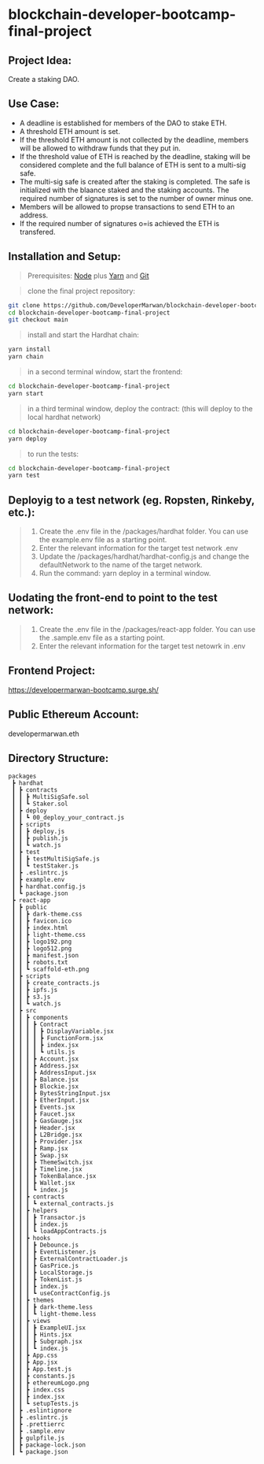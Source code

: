 # blockchain-developer-bootcamp-final-project

## Project Idea: 
Create a staking DAO.

## Use Case:
- A deadline is established for members of the DAO to stake ETH.
- A threshold ETH amount is set.
- If the threshold ETH amount is not collected by the deadline, members will be allowed to withdraw funds that they put in.
- If the threshold value of ETH is reached by the deadline, staking will be considered complete and the full balance of ETH is sent to a multi-sig safe. 
- The multi-sig safe is created after the staking is completed. The safe is initialized with the blaance staked and the staking accounts. The required number of signatures is set to the number of owner minus one.
- Members will be allowed to propse transactions to send ETH to an address.
- If the required number of signatures o=is achieved the ETH is transfered.

## Installation and Setup:
> Prerequisites: [Node](https://nodejs.org/en/download/) plus [Yarn](https://classic.yarnpkg.com/en/docs/install/) and [Git](https://git-scm.com/downloads)

> clone the final project repository:

```bash
git clone https://github.com/DeveloperMarwan/blockchain-developer-bootcamp-final-project.git
cd blockchain-developer-bootcamp-final-project
git checkout main
```

> install and start the‍ Hardhat chain:

```bash
yarn install
yarn chain
```

> in a second terminal window, start the frontend:

```bash
cd blockchain-developer-bootcamp-final-project
yarn start
```

> in a third terminal window, deploy the contract: (this will deploy to the local hardhat network)

```bash
cd blockchain-developer-bootcamp-final-project
yarn deploy
```

> to run the tests:

```bash
cd blockchain-developer-bootcamp-final-project
yarn test
```
## Deployig to a test network (eg. Ropsten, Rinkeby, etc.):
> 1. Create the .env file in the /packages/hardhat folder. You can use the example.env file as a starting point.
> 2. Enter the relevant information for the target test network .env
> 3. Update the /packages/hardhat/hardhat-config.js and change the defaultNetwork to the name of the target network.
> 4. Run the command: yarn deploy in a terminal window. 

## Uodating the front-end to point to the test network:
> 1. Create the .env file in the /packages/react-app folder. You can use the .sample.env file as a starting point.
> 2. Enter the relevant information for the target test netowrk in .env

## Frontend Project:
https://developermarwan-bootcamp.surge.sh/ 

## Public Ethereum Account:
developermarwan.eth

## Directory Structure:
```
packages
 ┣ hardhat
 ┃ ┣ contracts
 ┃ ┃ ┣ MultiSigSafe.sol
 ┃ ┃ ┗ Staker.sol
 ┃ ┣ deploy
 ┃ ┃ ┗ 00_deploy_your_contract.js
 ┃ ┣ scripts
 ┃ ┃ ┣ deploy.js
 ┃ ┃ ┣ publish.js
 ┃ ┃ ┗ watch.js
 ┃ ┣ test
 ┃ ┃ ┣ testMultiSigSafe.js
 ┃ ┃ ┗ testStaker.js
 ┃ ┣ .eslintrc.js
 ┃ ┣ example.env
 ┃ ┣ hardhat.config.js
 ┃ ┗ package.json
 ┣ react-app
 ┃ ┣ public
 ┃ ┃ ┣ dark-theme.css
 ┃ ┃ ┣ favicon.ico
 ┃ ┃ ┣ index.html
 ┃ ┃ ┣ light-theme.css
 ┃ ┃ ┣ logo192.png
 ┃ ┃ ┣ logo512.png
 ┃ ┃ ┣ manifest.json
 ┃ ┃ ┣ robots.txt
 ┃ ┃ ┗ scaffold-eth.png
 ┃ ┣ scripts
 ┃ ┃ ┣ create_contracts.js
 ┃ ┃ ┣ ipfs.js
 ┃ ┃ ┣ s3.js
 ┃ ┃ ┗ watch.js
 ┃ ┣ src
 ┃ ┃ ┣ components
 ┃ ┃ ┃ ┣ Contract
 ┃ ┃ ┃ ┃ ┣ DisplayVariable.jsx
 ┃ ┃ ┃ ┃ ┣ FunctionForm.jsx
 ┃ ┃ ┃ ┃ ┣ index.jsx
 ┃ ┃ ┃ ┃ ┗ utils.js
 ┃ ┃ ┃ ┣ Account.jsx
 ┃ ┃ ┃ ┣ Address.jsx
 ┃ ┃ ┃ ┣ AddressInput.jsx
 ┃ ┃ ┃ ┣ Balance.jsx
 ┃ ┃ ┃ ┣ Blockie.jsx
 ┃ ┃ ┃ ┣ BytesStringInput.jsx
 ┃ ┃ ┃ ┣ EtherInput.jsx
 ┃ ┃ ┃ ┣ Events.jsx
 ┃ ┃ ┃ ┣ Faucet.jsx
 ┃ ┃ ┃ ┣ GasGauge.jsx
 ┃ ┃ ┃ ┣ Header.jsx
 ┃ ┃ ┃ ┣ L2Bridge.jsx
 ┃ ┃ ┃ ┣ Provider.jsx
 ┃ ┃ ┃ ┣ Ramp.jsx
 ┃ ┃ ┃ ┣ Swap.jsx
 ┃ ┃ ┃ ┣ ThemeSwitch.jsx
 ┃ ┃ ┃ ┣ Timeline.jsx
 ┃ ┃ ┃ ┣ TokenBalance.jsx
 ┃ ┃ ┃ ┣ Wallet.jsx
 ┃ ┃ ┃ ┗ index.js
 ┃ ┃ ┣ contracts
 ┃ ┃ ┃ ┗ external_contracts.js
 ┃ ┃ ┣ helpers
 ┃ ┃ ┃ ┣ Transactor.js
 ┃ ┃ ┃ ┣ index.js
 ┃ ┃ ┃ ┗ loadAppContracts.js
 ┃ ┃ ┣ hooks
 ┃ ┃ ┃ ┣ Debounce.js
 ┃ ┃ ┃ ┣ EventListener.js
 ┃ ┃ ┃ ┣ ExternalContractLoader.js
 ┃ ┃ ┃ ┣ GasPrice.js
 ┃ ┃ ┃ ┣ LocalStorage.js
 ┃ ┃ ┃ ┣ TokenList.js
 ┃ ┃ ┃ ┣ index.js
 ┃ ┃ ┃ ┗ useContractConfig.js
 ┃ ┃ ┣ themes
 ┃ ┃ ┃ ┣ dark-theme.less
 ┃ ┃ ┃ ┗ light-theme.less
 ┃ ┃ ┣ views
 ┃ ┃ ┃ ┣ ExampleUI.jsx
 ┃ ┃ ┃ ┣ Hints.jsx
 ┃ ┃ ┃ ┣ Subgraph.jsx
 ┃ ┃ ┃ ┗ index.js
 ┃ ┃ ┣ App.css
 ┃ ┃ ┣ App.jsx
 ┃ ┃ ┣ App.test.js
 ┃ ┃ ┣ constants.js
 ┃ ┃ ┣ ethereumLogo.png
 ┃ ┃ ┣ index.css
 ┃ ┃ ┣ index.jsx
 ┃ ┃ ┗ setupTests.js
 ┃ ┣ .eslintignore
 ┃ ┣ .eslintrc.js
 ┃ ┣ .prettierrc
 ┃ ┣ .sample.env
 ┃ ┣ gulpfile.js
 ┃ ┣ package-lock.json
 ┃ ┗ package.json
 ```







